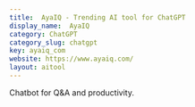 ```yaml
---
title:  AyaIQ - Trending AI tool for ChatGPT
display_name:  AyaIQ
category: ChatGPT
category_slug: chatgpt
key: ayaiq_com
website: https://www.ayaiq.com/
layout: aitool
---
```


Chatbot for Q&A and productivity.
